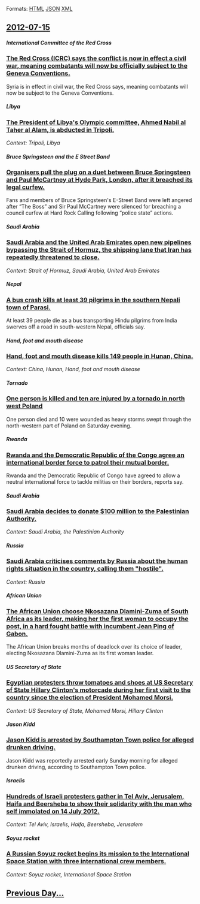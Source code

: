 
Formats: [HTML](2012/07/15/index.html)  [JSON](2012/07/15/index.json)  [XML](2012/07/15/index.xml)  

## [2012-07-15](/news/2012/07/15/index.md)

##### International Committee of the Red Cross
### [The Red Cross (ICRC) says the conflict is now in effect a civil war, meaning combatants will now be officially subject to the Geneva Conventions. ](/news/2012/07/15/the-red-cross-icrc-says-the-conflict-is-now-in-effect-a-civil-war-meaning-combatants-will-now-be-officially-subject-to-the-geneva-convent.md)
Syria is in effect in civil war, the Red Cross says, meaning combatants will now be subject to the Geneva Conventions.

##### Libya
### [The President of Libya's Olympic committee, Ahmed Nabil al Taher al Alam, is abducted in Tripoli. ](/news/2012/07/15/the-president-of-libya-s-olympic-committee-ahmed-nabil-al-taher-al-alam-is-abducted-in-tripoli.md)
_Context: Tripoli, Libya_

##### Bruce Springsteen and the E Street Band
### [Organisers pull the plug on a duet between Bruce Springsteen and Paul McCartney at Hyde Park, London, after it breached its legal curfew. ](/news/2012/07/15/organisers-pull-the-plug-on-a-duet-between-bruce-springsteen-and-paul-mccartney-at-hyde-park-london-after-it-breached-its-legal-curfew.md)
Fans and members of Bruce Springsteen&#039;s E-Street Band were left angered after &ldquo;The Boss&rdquo; and Sir Paul McCartney were silenced for breaching a council curfew at Hard Rock Calling following &ldquo;police state&rdquo; actions.

##### Saudi Arabia
### [Saudi Arabia and the United Arab Emirates open new pipelines bypassing the Strait of Hormuz, the shipping lane that Iran has repeatedly threatened to close. ](/news/2012/07/15/saudi-arabia-and-the-united-arab-emirates-open-new-pipelines-bypassing-the-strait-of-hormuz-the-shipping-lane-that-iran-has-repeatedly-thre.md)
_Context: Strait of Hormuz, Saudi Arabia, United Arab Emirates_

##### Nepal
### [A bus crash kills at least 39 pilgrims in the southern Nepali town of Parasi. ](/news/2012/07/15/a-bus-crash-kills-at-least-39-pilgrims-in-the-southern-nepali-town-of-parasi.md)
At least 39 people die as a bus transporting Hindu pilgrims from India swerves off a road in south-western Nepal, officials say.

##### Hand, foot and mouth disease
### [Hand, foot and mouth disease kills 149 people in Hunan, China. ](/news/2012/07/15/hand-foot-and-mouth-disease-kills-149-people-in-hunan-china.md)
_Context: China, Hunan, Hand, foot and mouth disease_

##### Tornado
### [One person is killed and ten are injured by a tornado in north west Poland ](/news/2012/07/15/one-person-is-killed-and-ten-are-injured-by-a-tornado-in-north-west-poland.md)
One person died and 10 were wounded as heavy storms swept through the north-western part of Poland on Saturday evening.

##### Rwanda
### [Rwanda and the Democratic Republic of the Congo agree an international border force to patrol their mutual border. ](/news/2012/07/15/rwanda-and-the-democratic-republic-of-the-congo-agree-an-international-border-force-to-patrol-their-mutual-border.md)
Rwanda and the Democratic Republic of Congo have agreed to allow a neutral international force to tackle militias on their borders, reports say.

##### Saudi Arabia
### [Saudi Arabia decides to donate $100 million to the Palestinian Authority. ](/news/2012/07/15/saudi-arabia-decides-to-donate-100-million-to-the-palestinian-authority.md)
_Context: Saudi Arabia, the Palestinian Authority_

##### Russia
### [Saudi Arabia criticises comments by Russia about the human rights situation in the country, calling them "hostile". ](/news/2012/07/15/saudi-arabia-criticises-comments-by-russia-about-the-human-rights-situation-in-the-country-calling-them-hostile.md)
_Context: Russia_

##### African Union
### [The African Union choose Nkosazana Dlamini-Zuma of South Africa as its leader, making her the first woman to occupy the post, in a hard fought battle with incumbent Jean Ping of Gabon. ](/news/2012/07/15/the-african-union-choose-nkosazana-dlamini-zuma-of-south-africa-as-its-leader-making-her-the-first-woman-to-occupy-the-post-in-a-hard-foug.md)
The African Union breaks months of deadlock over its choice of leader, electing Nkosazana Dlamini-Zuma as its first woman leader.

##### US Secretary of State
### [Egyptian protesters throw tomatoes and shoes at US Secretary of State Hillary Clinton's motorcade during her first visit to the country since the election of President Mohamed Morsi. ](/news/2012/07/15/egyptian-protesters-throw-tomatoes-and-shoes-at-us-secretary-of-state-hillary-clinton-s-motorcade-during-her-first-visit-to-the-country-sinc.md)
_Context: US Secretary of State, Mohamed Morsi, Hillary Clinton_

##### Jason Kidd
### [Jason Kidd is arrested by Southampton Town police for alleged drunken driving. ](/news/2012/07/15/jason-kidd-is-arrested-by-southampton-town-police-for-alleged-drunken-driving.md)
Jason Kidd was reportedly arrested early Sunday morning for alleged drunken driving, according to Southampton Town police. 

##### Israelis
### [Hundreds of Israeli protesters gather in Tel Aviv, Jerusalem, Haifa and Beersheba to show their solidarity with the man who self immolated on 14 July 2012. ](/news/2012/07/15/hundreds-of-israeli-protesters-gather-in-tel-aviv-jerusalem-haifa-and-beersheba-to-show-their-solidarity-with-the-man-who-self-immolated-o.md)
_Context: Tel Aviv, Israelis, Haifa, Beersheba, Jerusalem_

##### Soyuz rocket
### [A Russian Soyuz rocket begins its mission to the International Space Station with three international crew members. ](/news/2012/07/15/a-russian-soyuz-rocket-begins-its-mission-to-the-international-space-station-with-three-international-crew-members.md)
_Context: Soyuz rocket, International Space Station_

## [Previous Day...](/news/2012/07/14/index.md)

